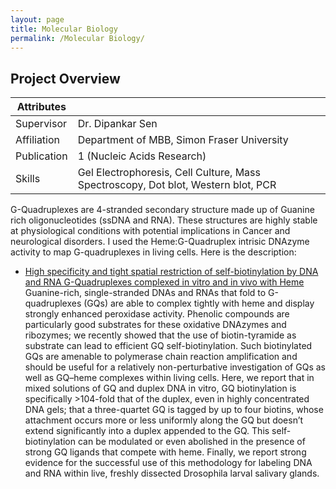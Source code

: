```yaml
---
layout: page
title: Molecular Biology
permalink: /Molecular Biology/
---
```


## Project Overview
 
 Attributes | |
| -------- |  -------- |
| Supervisor | Dr. Dipankar Sen |
| Affiliation | Department of MBB, Simon Fraser University |
| Publication | 1 (Nucleic Acids Research) |
| Skills | Gel Electrophoresis, Cell Culture, Mass Spectroscopy, Dot blot, Western blot, PCR|

G-Quadruplexes are 4-stranded secondary structure made up of Guanine rich oligonucleotides (ssDNA and RNA). These structures are highly stable at physiological conditions with potential implications in Cancer and neurological disorders. 
I used the Heme:G-Quadruplex intrisic DNAzyme activity to map G-quadruplexes in living cells. Here is the description:

* [High specificity and tight spatial restriction of self-biotinylation by DNA and RNA G-Quadruplexes complexed in vitro and in vivo with Heme](https://academic.oup.com/nar/article/48/10/5254/5824605)
  Guanine-rich, single-stranded DNAs and RNAs that fold to G-quadruplexes (GQs) are able to complex tightly with heme and display strongly enhanced peroxidase activity. Phenolic compounds are particularly
  good substrates for these oxidative DNAzymes and ribozymes; we recently showed that the use of biotin-tyramide as substrate can lead to efficient GQ self-biotinylation. Such biotinylated GQs are
  amenable to polymerase chain reaction amplification and should be useful for a relatively non-perturbative investigation of GQs as well as GQ–heme complexes within living cells. Here, we report that in
  mixed solutions of GQ and duplex DNA in vitro, GQ biotinylation is specifically >104-fold that of the duplex, even in highly concentrated DNA gels; that a three-quartet GQ is tagged by up to four biotins,
  whose attachment occurs more or less uniformly along the GQ but doesn’t extend significantly into a duplex appended to the GQ. This self-biotinylation can be modulated or even abolished in the presence of
  strong GQ ligands that compete with heme. Finally, we report strong evidence for the successful use of this methodology for labeling DNA and RNA within live, freshly dissected Drosophila larval salivary glands.

